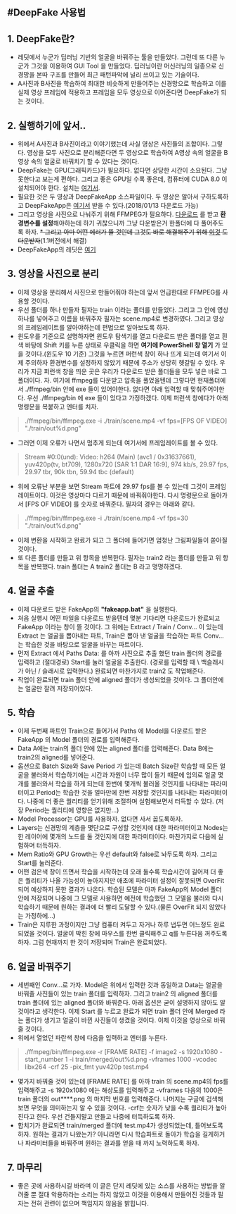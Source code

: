 #DeepFake 사용법  
----
## 1. DeepFake란?
* 레딧에서 누군가 딥러닝 기반의 얼굴을 바꿔주는 툴을 만들었다. 그런데 또 다른 누군가 그것을 이용하여 GUI Tool 을 만들었다. 딥러닝이란 머신러닝의 일종으로 신경망을 본따 구조를 만들어 최근 패턴파악에 널리 쓰이고 있는 기술이다.  
* A사진과 B사진을 학습하여 최대한 비슷하게 만들어주는 신경망으로 학습하고 이를 실제 영상 프레임에 적용하고 프레임을 모두 영상으로 이어준다면 DeepFake가 되는 것이다.
## 2. 실행하기에 앞서..  
* 위에서 A사진과 B사진이라고 이야기했는데 사실 영상은 사진들의 조합이다. 그렇다. 영상을 모두 사진으로 분리해준다면 두 영상으로 학습하여 A영상 속의 얼굴을 B영상 속의 얼굴로 바꿔치기 할 수 있다는 것이다.
* DeepFake는 GPU(그래픽카드)가 필요하다. 없다면 상당한 시간이 소요된다. 그냥 못한다고 보는게 편하다. 그리고 좋은 GPU일 수록 좋은데, 컴퓨터에 CUDA 8.0 이 설치되어야 한다. 설치는 [여기서](https://developer.nvidia.com/cuda-80-ga2-download-archive).
* 필요한 것은 두 영상과 DeepFakeApp 소스파일이다. 두 영상은 알아서 구하도록하고 DeepFakeApp은 [여기서](https://shorturl.at/pyIO6) 받을 수 있다.(2018/01/13 다운로드 가능)
* 그리고 영상을 사진으로 나눠주기 위해 FFMPEG가 필요하다. [다운로드](https://www.ffmpeg.org/download.html) 를 받고 **환경변수를 설정**해야하는데 하기 귀찮으니까 그냥 다운받은거 한폴더에 다 풀어주도록 하자.
~~* 그리고 아마 어떤 에러가 뜰 것인데 그것도 바로 해결해주기 위해 [이것]() 도 다운받자~~(1.1버전에서 해결)
* DeepFakeApp의 레딧은 [여기](https://www.reddit.com/r/deepfakes/comments/7ox5vn/fakeapp_a_desktop_tool_for_creating_deepfakes/)
## 3. 영상을 사진으로 분리
* 이제 영상을 분리해서 사진으로 만들어줘야 하는데 앞서 언급한대로 FFMPEG를 사용할 것이다.
* 우선 폴더를 하나 만들자 필자는 train 이라는 폴더를 만들었다. 그리고 그 안에 영상하나를 넣어주고 이름을 바꿔주자 필자는 scene.mp4로 변경하였다. 그리고 영상의 프레임레이트를 알아야하는데 편법으로 알아보도록 하자.
* 윈도우를 기준으로 설명하자면 윈도우 탐색기를 열고 다운로드 받은 폴더를 열고 흰색 바탕에 Shift 키를 누른 상태로 우클릭을 하면 **여기에 PowerShell 창 열기** 가 있을 것이다.(윈도우 10 기준) 그것을 누르면 퍼런색 창이 하나 뜨게 되는데 여기서 이제 주의하자 환경변수를 설정하지 않았기 때문에 주소가 상당히 헷갈릴 수 있다. 우리가 지금 퍼런색 창을 띄운 곳은 우리가 다운로드 받은 폴더들을 모두 넣은 바로 그 폴더이다. 자. 여기에 ffmpeg를 다운받고 압축을 풀었을텐데 그렇다면 현재폴더에서 ./ffmpeg/bin 안에 exe 들이 있어야한다. 없다면 아래 입력할 때 맞춰주어야한다. 우선 ./ffmpeg/bin 에 exe 들이 있다고 가정하겠다. 이제 퍼런색 창에다가 아래 명령문을 복붙하고 엔터를 치자.
>./ffmpeg/bin/ffmpeg.exe -i ./train/scene.mp4 -vf fps=[FPS OF VIDEO] "./train/out%d.png"
* 그러면 이제 오류가 나면서 멈추게 되는데 여기서에 프레임레이트를 볼 수 있다.
>Stream #0:0(und): Video: h264 (Main) (avc1 / 0x31637661), yuv420p(tv, bt709), 1280x720 [SAR 1:1 DAR 16:9], 974 kb/s, 29.97 fps, 29.97 tbr, 90k tbn, 59.94 tbc (default)
* 위에 오류난 부분을 보면 Stream 파트에 29.97 fps를 볼 수 있는데 그것이 프레임 레이트이다. 이것은 영상마다 다르기 때문에 바꿔줘야한다. 다시 명령문으로 돌아가서 [FPS OF VIDEO] 를 숫자로 바꿔준다. 필자의 경우는 아래와 같다.
>./ffmpeg/bin/ffmpeg.exe -i ./train/scene.mp4 -vf fps=30 "./train/out%d.png"
* 이제 변환을 시작하고 완료가 되고 그 폴더에 들어가면 엄청난 그림파일들이 쏟아질 것이다.
* 또 다른 폴더를 만들고 위 항목을 반복한다. 필자는 train2 라는 폴더를 만들고 위 항목을 반복했다. train 폴더는 A train2 폴더는 B 라고 명명하겠다.
## 4. 얼굴 추출
* 이제 다운로드 받은 FakeApp의 **"fakeapp.bat"** 을 실행한다.
* 처음 실행시 어떤 파일을 다운로드 받을텐데 몇분 기다리면 다운로드가 완료되고 FakeApp 이라는 창이 뜰 것이다. 그 위에는 Extract / Train / Conv... 이 있는데 Extract 는 얼굴을 뽑아내는 파트, Train은 뽑아 낸 얼굴을 학습하는 파트 Conv... 는 학습한 것을 바탕으로 얼굴을 바꾸는 파트이다.
* 먼저 Extract 에서 Paths Data: 를 아까 사진으로 추출 했던 train 폴더의 경로를 입력하고 (절대경로) Start를 눌러 얼굴을 추출한다. (경로를 입력할 때 \ 백슬래시가 아닌 / 슬래시로 입력한다.) 완료되면 마찬가지로 train2 도 작업해준다.  
* 작업이 완료되면 train 폴더 안에 aligned 폴더가 생성되었을 것이다. 그 폴더안에는 얼굴만 잘려 저장되어있다.  
## 5. 학습
* 이제 두번째 파트인 Train으로 들어가서 Paths 에 Model을 다운로드 받은 FakeApp 의 Model 폴더의 경로를 입력해준다.
* Data A에는 train의 폴더 안에 있는 aligned 폴더를 입력해준다. Data B에는 train2의 aligned를 넣어준다.
* 옵션으로 Batch Size와 Save Period 가 있는데 Batch Size란 학습할 때 모든 얼굴을 불러와서 학습하기에는 시간과 자원이 너무 많이 들기 때문에 임의로 얼굴 몇개를 불러와서 학습을 하게 되는데 한번에 몇개씩 불러올 것인지를 나타내는 파라미터이고 Period는 학습한 것을 얼마만에 한번 저장할 것인지를 나타내는 파라미터이다. 나중에 더 좋은 퀄리티를 얻기위해 조절하며 실험해보면서 터득할 수 있다. (저장 Period는 퀄리티에 영향은 없지만...)  
* Model Processor는 GPU를 사용하자. 없다면 사서 꼽도록하자.
* Layers는 신경망의 계층을 몇단으로 구성할 것인지에 대한 파라미터이고 Nodes는 한 레이어에 몇개의 노드를 둘 것인지에 대한 파라미터이다. 마찬가지로 다음에 실험하며 터득하자.
* Mem Ratio와 GPU Growth는 우선 default와 false로 놔두도록 하자. 그리고 Start를 눌러준다.
* 어떤 검은색 창이 뜨면서 학습을 시작하는데 오래 둘수록 학습시간이 길어져 더 좋은 퀄리티가 나올 가능성이 높아지지만 애초에 파라미터 설정이 잘못되면 OverFit 되어 예상하지 못한 결과가 나온다. 학습된 모델은 아까 FakeApp의 Model 폴더 안에 저장되며 나중에 그 모델로 사용하면 예전에 학습했던 그 모델을 불러와 다시 학습하기 때문에 원하는 결과에 더 빨리 도달할 수 있다.(물론 OverFit 되지 않았다는 가정하에...)
* Train은 지루한 과정이지만 그냥 컴퓨터 켜두고 자거나 하루 냅두면 어느정도 완료되었을 것이다. 얼굴이 박힌 창에 마우스를 한번 클릭해주고 q를 누른다음 꺼주도록하자. 그럼 현재까지 한 것이 저장되며 Train은 완료되었다.
## 6. 얼굴 바꿔주기
* 세번째인 Conv...로 가자. Model은 위에서 입력한 것과 동일하고 Data는 얼굴을 바꿔줄 사진들이 있는 train 폴더를 입력하자. 그리고 train2 의 aligned 폴더를 train 폴더에 있는 aligned 폴더와 바꿔준다. 아래 옵션은 굳이 설명하지 않아도 알 것이라고 생각한다. 이제 Start 를 누르고 완료가 되면 train 폴더 안에 Merged 라는 폴더가 생기고 얼굴이 바뀐 사진들이 생겼을 것이다. 이제 이것을 영상으로 바꿔줄 것이다.
* 위에서 열었던 파란색 창에 다음을 입력하고 엔터를 누른다.
> ./ffmpeg/bin/ffmpeg.exe -r [FRAME RATE] -f image2 -s 1920x1080 -start_number 1 -i train/merged/out%d.png -vframes 1000 -vcodec libx264 -crf 25  -pix_fmt yuv420p test.mp4
* 몇가지 바꿔줄 것이 있는데 [FRAME RATE] 를 아까 train 의 scene.mp4의 fps를 입력해주고 -s 1920x1080 에는 해상도를 입력해주고 -vframes 다음의 1000은 train 폴더의 out****.png 의 마지막 번호를 입력해준다. 나머지는 구글에 검색해보면 무엇을 의미하는지 알 수 있을 것이다. -crf는 숫자가 낮을 수록 퀄리티가 높아진다고 한다. 우선 건들지말고 만들고 나중에 터득하도록 하자.
* 합치기가 완료되면 train/merged 폴더에 test.mp4가 생성되었는데, 틀어보도록 하자. 원하는 결과가 나왔는가? 아니라면 다시 학습파트로 돌아가 학습을 길게하거나 파라미터들을 바꿔주며 원하는 결과를 얻을 때 까지 노력하도록 하자.

## 7. 마무리
* 좋은 곳에 사용하시길 바라며 이 글은 단지 레딧에 있는 소스를 사용하는 방법을 알려줄 뿐 절대 악용하라는 소리는 하지 않았고 이것을 이용해서 만들어진 것들과 필자는 전혀 관련이 없으며 책임지지 않음을 밝힙니다.
